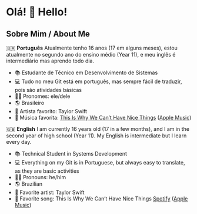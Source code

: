 # Olá! 👋 Hello!

## Sobre Mim / About Me

🇧🇷 **Português**
Atualmente tenho 16 anos (17 em alguns meses), estou atualmente no segundo ano do ensino médio (Year 11), e meu inglês é intermediário mas aprendo todo dia.

- 📚 Estudante de Técnico em Desenvolvimento de Sistemas
- 💻 Tudo no meu Git está em português, mas sempre fácil de traduzir, pois são atividades básicas
- 👨‍💼 Pronomes: ele/dele
- 🌎 Brasileiro
- 🎤 Artista favorito: Taylor Swift
- 🎵 Música favorita: [This Is Why We Can’t Have Nice Things](https://open.spotify.com/track/07NxDD1iKCHbAldceD7QLP?autoplay=true) ([Apple Music](https://music.apple.com/br/album/this-is-why-we-cant-have-nice-things/1445765846?i=1445766358))

🇬🇧 **English**
I am currently 16 years old (17 in a few months), and I am in the second year of high school (Year 11). My English is intermediate but I learn every day.

- 📚 Technical Student in Systems Development
- 💻 Everything on my Git is in Portuguese, but always easy to translate, as they are basic activities
- 👨‍💼 Pronouns: he/him
- 🌎 Brazilian
- 🎤 Favorite artist: Taylor Swift
- 🎵 Favorite song: This Is Why We Can’t Have Nice Things [Spotify](https://open.spotify.com/track/07NxDD1iKCHbAldceD7QLP?autoplay=true) ([Apple Music](https://music.apple.com/br/album/this-is-why-we-cant-have-nice-things/1445765846?i=1445766358))

